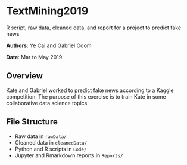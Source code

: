 # TextMining2019
R script, raw data, cleaned data, and report for a project to predict fake news

**Authors**: Ye Cai and Gabriel Odom

**Date**: Mar to May 2019


## Overview
Kate and Gabriel worked to predict fake news according to a Kaggle competition. The purpose of this exercise is to train Kate in some collaborative data science topics.

## File Structure

- Raw data in `rawData/`
- Cleaned data in `cleanedData/`
- Python and R scripts in `Code/`
- Jupyter and Rmarkdown reports in `Reports/`
